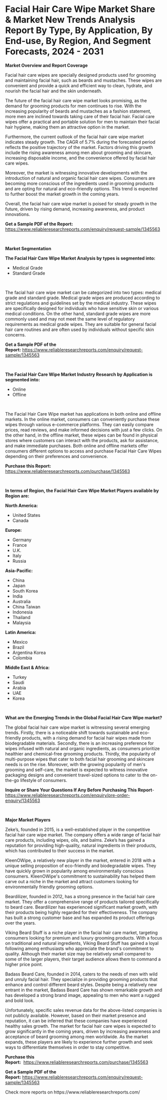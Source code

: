 <p><h1>Facial Hair Care Wipe Market Share & Market New Trends Analysis Report By Type, By Application, By End-use, By Region, And Segment Forecasts, 2024 - 2031</h1></p><p><strong>Market Overview and Report Coverage</strong></p>
<p><p>Facial hair care wipes are specially designed products used for grooming and maintaining facial hair, such as beards and mustaches. These wipes are convenient and provide a quick and efficient way to clean, hydrate, and nourish the facial hair and the skin underneath.</p><p>The future of the facial hair care wipe market looks promising, as the demand for grooming products for men continues to rise. With the increasing popularity of beards and mustaches as a fashion statement, more men are inclined towards taking care of their facial hair. Facial care wipes offer a practical and portable solution for men to maintain their facial hair hygiene, making them an attractive option in the market.</p><p>Furthermore, the current outlook of the facial hair care wipe market indicates steady growth. The CAGR of 5.7% during the forecasted period reflects the positive trajectory of the market. Factors driving this growth include the rising awareness among men about grooming and skincare, increasing disposable income, and the convenience offered by facial hair care wipes.</p><p>Moreover, the market is witnessing innovative developments with the introduction of natural and organic facial hair care wipes. Consumers are becoming more conscious of the ingredients used in grooming products and are opting for natural and eco-friendly options. This trend is expected to further boost the market growth in the coming years.</p><p>Overall, the facial hair care wipe market is poised for steady growth in the future, driven by rising demand, increasing awareness, and product innovations.</p></p>
<p><strong>Get a Sample PDF of the Report:</strong> <a href="https://www.reliableresearchreports.com/enquiry/request-sample/1345563">https://www.reliableresearchreports.com/enquiry/request-sample/1345563</a></p>
<p>&nbsp;</p>
<p><strong>Market Segmentation</strong></p>
<p><strong>The Facial Hair Care Wipe Market Analysis by types is segmented into:</strong></p>
<p><ul><li>Medical Grade</li><li>Standard Grade</li></ul></p>
<p>&nbsp;</p>
<p><p>The facial hair care wipe market can be categorized into two types: medical grade and standard grade. Medical grade wipes are produced according to strict regulations and guidelines set by the medical industry. These wipes are specifically designed for individuals who have sensitive skin or various medical conditions. On the other hand, standard grade wipes are more commonly used and may not meet the same level of regulatory requirements as medical grade wipes. They are suitable for general facial hair care routines and are often used by individuals without specific skin concerns.</p></p>
<p><strong>Get a Sample PDF of the Report:</strong>&nbsp;<a href="https://www.reliableresearchreports.com/enquiry/request-sample/1345563">https://www.reliableresearchreports.com/enquiry/request-sample/1345563</a></p>
<p>&nbsp;</p>
<p><strong>The Facial Hair Care Wipe Market Industry Research by Application is segmented into:</strong></p>
<p><ul><li>Online</li><li>Offline</li></ul></p>
<p>&nbsp;</p>
<p><p>The Facial Hair Care Wipe market has applications in both online and offline markets. In the online market, consumers can conveniently purchase these wipes through various e-commerce platforms. They can easily compare prices, read reviews, and make informed decisions with just a few clicks. On the other hand, in the offline market, these wipes can be found in physical stores where customers can interact with the products, ask for assistance, and make immediate purchases. Both online and offline markets offer consumers different options to access and purchase Facial Hair Care Wipes depending on their preferences and convenience.</p></p>
<p><strong>Purchase this Report:</strong>&nbsp; <a href="https://www.reliableresearchreports.com/purchase/1345563">https://www.reliableresearchreports.com/purchase/1345563</a></p>
<p>&nbsp;</p>
<p><strong>In terms of Region, the Facial Hair Care Wipe Market Players available by Region are:</strong></p>
<p>
    <p> <strong> North America: </strong>
        <ul>
            <li>United States</li>
            <li>Canada</li>
        </ul>
        </p> 
    <p> <strong> Europe: </strong>
        <ul>
            <li>Germany</li>
            <li>France</li>
            <li>U.K.</li>
            <li>Italy</li>
            <li>Russia</li>
        </ul>
        </p> 
    <p> <strong> Asia-Pacific: </strong>
        <ul>
            <li>China</li>
            <li>Japan</li>
            <li>South Korea</li>
            <li>India</li>
            <li>Australia</li>
            <li>China Taiwan</li>
            <li>Indonesia</li>
            <li>Thailand</li>
            <li>Malaysia</li>
        </ul>
        </p> 
    <p> <strong> Latin America: </strong>
        <ul>
            <li>Mexico</li>
            <li>Brazil</li>
            <li>Argentina Korea</li>
            <li>Colombia</li>
        </ul>
        </p> 
    <p> <strong> Middle East & Africa: </strong>
        <ul>
            <li>Turkey</li>
            <li>Saudi</li>
            <li>Arabia</li>
            <li>UAE</li>
            <li>Korea</li>
        </ul>
    </p>
    </p>
<p>&nbsp;</p>
<p><strong>What are the Emerging Trends in the Global Facial Hair Care Wipe market?</strong></p>
<p><p>The global facial hair care wipe market is witnessing several emerging trends. Firstly, there is a noticeable shift towards sustainable and eco-friendly products, with a rising demand for facial hair wipes made from biodegradable materials. Secondly, there is an increasing preference for wipes infused with natural and organic ingredients, as consumers prioritize healthier and chemical-free grooming products. Thirdly, the popularity of multi-purpose wipes that cater to both facial hair grooming and skincare needs is on the rise. Moreover, with the growing popularity of men's grooming and self-care, the market is expected to witness innovative packaging designs and convenient travel-sized options to cater to the on-the-go lifestyle of consumers.</p></p>
<p><strong>Inquire or Share Your Questions If Any Before Purchasing This Report</strong>- <a href="https://www.reliableresearchreports.com/enquiry/pre-order-enquiry/1345563">https://www.reliableresearchreports.com/enquiry/pre-order-enquiry/1345563</a></p>
<p>&nbsp;</p>
<p><strong>Major Market Players</strong></p>
<p><p>Zeke’s, founded in 2015, is a well-established player in the competitive facial hair care wipe market. The company offers a wide range of facial hair care products, including wipes, oils, and balms. Zeke’s has gained a reputation for providing high-quality, natural ingredients in their products, which has contributed to their success in the market.</p><p>KleenOWipe, a relatively new player in the market, entered in 2018 with a unique selling proposition of eco-friendly and biodegradable wipes. They have quickly grown in popularity among environmentally conscious consumers. KleenOWipe's commitment to sustainability has helped them carve out a niche in the market and attract customers looking for environmentally friendly grooming options.</p><p>Beardilizer, founded in 2012, has a strong presence in the facial hair care market. They offer a comprehensive range of products tailored specifically to beard care. Beardilizer has experienced significant market growth, with their products being highly regarded for their effectiveness. The company has built a strong customer base and has expanded its product offerings over the years.</p><p>Viking Beard Stuff is a niche player in the facial hair care market, targeting consumers looking for premium and luxury grooming products. With a focus on traditional and natural ingredients, Viking Beard Stuff has gained a loyal following among enthusiasts who appreciate the brand's commitment to quality. Although their market size may be relatively small compared to some of the larger players, their target audience allows them to command a higher price point.</p><p>Badass Beard Care, founded in 2014, caters to the needs of men with wild and unruly facial hair. They specialize in providing grooming products that enhance and control different beard styles. Despite being a relatively new entrant in the market, Badass Beard Care has shown remarkable growth and has developed a strong brand image, appealing to men who want a rugged and bold look.</p><p>Unfortunately, specific sales revenue data for the above-listed companies is not publicly available. However, based on their market presence and reputation, it can be inferred that these companies have experienced healthy sales growth. The market for facial hair care wipes is expected to grow significantly in the coming years, driven by increasing awareness and acceptance of beard grooming among men worldwide. As the market expands, these players are likely to experience further growth and seek ways to differentiate themselves in order to stay competitive.</p></p>
<p><strong>Purchase this Report:</strong>&nbsp;&nbsp;<a href="https://www.reliableresearchreports.com/purchase/1345563">https://www.reliableresearchreports.com/purchase/1345563</a></p>
<p></p>
<p><strong>Get a Sample PDF of the Report:</strong>&nbsp;<a href="https://www.reliableresearchreports.com/enquiry/request-sample/1345563">https://www.reliableresearchreports.com/enquiry/request-sample/1345563</a></p>
<p>Check more reports on https://www.reliableresearchreports.com/</p>